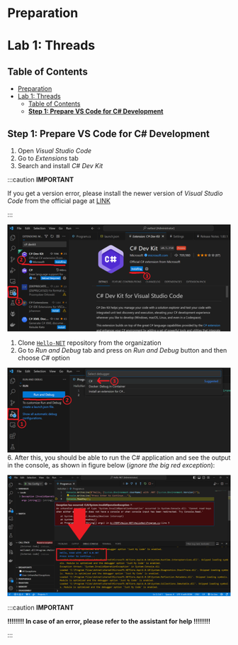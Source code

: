# Preparation

# Lab 1: Threads

## Table of Contents

- [Preparation](#preparation)
- [Lab 1: Threads](#lab-1-threads)
  - [Table of Contents](#table-of-contents)
  - [**Step 1: Prepare VS Code for C# Development**](#step-1-prepare-vs-code-for-c-development)

## **Step 1: Prepare VS Code for C# Development**

1. Open *Visual Studio Code*
2. Go to *Extensions* tab
3. Search and install *C# Dev Kit*

:::caution **IMPORTANT**

If you get a version error, please install the newer version of *Visual Studio Code* from the official page at [LINK](https://code.visualstudio.com/)

:::

![preparation-extension](./preparation-extension.png)
1. Clone [`Hello-NET`](https://github.com/fesb-distributed-systems-2024/hello-net/tree/master) repository from the organization
2. Go to *Run and Debug* tab and press on *Run and Debug* button and then choose *C#* option

![preparation-run-debug](./preparation-run-debug.png)
6. After this, you should be able to run the C# application and see the output in the console, as shown in figure below (*ignore the big red exception*):

![preaparation-run-results](./preaparation-run-results.png)

:::caution **IMPORTANT**

**!!!!!!!! In case of an error, please refer to the assistant for help !!!!!!!!**

:::
